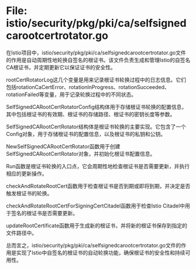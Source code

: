 # File: istio/security/pkg/pki/ca/selfsignedcarootcertrotator.go

在Istio项目中，istio/security/pkg/pki/ca/selfsignedcarootcertrotator.go文件的作用是自动周期性地轮换自签名的根证书。该文件负责生成和管理Istio的自签名CA根证书，并定期更新它以保证证书的安全性。

rootCertRotatorLog这几个变量是用来记录根证书轮换过程中的日志信息。它们包括rotationCaCertError、rotationInProgress、rotationSucceeded、rotationFailed等变量，用于记录轮换过程中的不同状态。

SelfSignedCARootCertRotatorConfig结构体用于存储根证书轮换的配置信息，其中包括根证书的有效期、根证书的存储路径、根证书的密钥长度等参数。

SelfSignedCARootCertRotator结构体是根证书轮换的主要实现。它包含了一个Config对象，用于存储根证书的配置信息，以及根证书的私钥和公钥。

NewSelfSignedCARootCertRotator函数用于创建SelfSignedCARootCertRotator对象，并初始化根证书配置信息。

Run函数是根证书轮换的入口点，它会周期性地检查根证书是否需要更新，并执行相应的更新操作。

checkAndRotateRootCert函数用于检查根证书是否到期或即将到期，并决定是否触发根证书的轮换。

checkAndRotateRootCertForSigningCertCitadel函数用于检查Istio Citadel中用于签名的根证书是否需要更新。

updateRootCertificate函数用于生成新的根证书，并将新的根证书保存到指定的文件路径中。

总而言之，istio/security/pkg/pki/ca/selfsignedcarootcertrotator.go文件的作用是实现了Istio中自签名的根证书的自动轮换功能，确保根证书的安全性和持续可用性。

